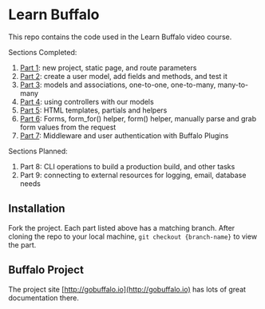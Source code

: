 # Learn Buffalo

This repo contains the code used in the Learn Buffalo video course.

Sections Completed:

1. <a href="https://github.com/briwagner/learn-buffalo/tree/part-1">Part 1</a>: new project, static page, and route parameters
1. <a href="https://github.com/briwagner/learn-buffalo/tree/part-2">Part 2</a>: create a user model, add fields and methods, and test it
1. <a href="https://github.com/briwagner/learn-buffalo/tree/part-3">Part 3</a>: models and associations, one-to-one, one-to-many, many-to-many
1. <a href="https://github.com/briwagner/learn-buffalo/tree/part-4">Part 4</a>: using controllers with our models
1. <a href="https://github.com/briwagner/learn-buffalo/tree/part-5">Part 5</a>: HTML templates, partials and helpers
1. <a href="https://github.com/briwagner/learn-buffalo/tree/part-6">Part 6</a>: Forms, form_for() helper, form() helper, manually parse and grab form values from the request
1. <a href="https://github.com/briwagner/learn-buffalo/tree/part-7">Part 7</a>: Middleware and user authentication with Buffalo Plugins

Sections Planned:

1. Part 8: CLI operations to build a production build, and other tasks
1. Part 9: connecting to external resources for logging, email, database needs

## Installation

Fork the project.
Each part listed above has a matching branch.
After cloning the repo to your local machine, `git checkout {branch-name}` to view the part.

## Buffalo Project

The project site [http://gobuffalo.io](http://gobuffalo.io) has lots of great documentation there.
